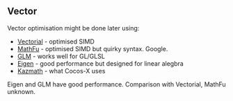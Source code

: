 
Vector
------

Vector optimisation might be done later using:

- [Vectorial](https://github.com/scoopr/vectorial) - optimised SIMD
- [MathFu](https://github.com/google/mathfu) - optimised SIMD but quirky syntax. Google.
- [GLM](http://glm.g-truc.net) - works well for GL/GLSL
- [Eigen](http://eigen.tuxfamily.org/index.php?title=Main_Page) - good performance but designed for linear alegbra
- [Kazmath](https://github.com/Kazade/kazmath) - what Cocos-X uses

Eigen and GLM have good performance. Comparison with Vectorial, MathFu unknown.


